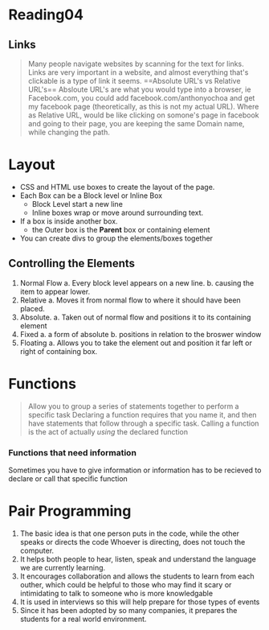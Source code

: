# Reading04	
## Links
> Many people navigate websites by scanning for the text for links. 
Links are very important in a website, and almost everything that's clickable
is a type of link it seems. 
==Absolute URL's vs Relative URL's==
Absloute URL's are what you would type into a browser, ie Facebook.com, you 
could add facebook.com/anthonyochoa and get my facebook page (theoretically, as
this is not my actual URL). Where as Relative URL, would be like clicking on 
somone's page in facebook and going to their page, you are keeping the same
Domain name, while changing the path. 

# Layout 
* CSS and HTML use boxes to create the layout of the page. 
* Each Box can be a Block level or Inline Box
	* Block Level start a new line
	* Inline boxes wrap or move around surrounding text. 
* If a box is inside another box. 
	* the Outer box is the **Parent** box or containing element
* You can create divs to group the elements/boxes together
## Controlling the Elements 
1. Normal Flow 
	a. Every block level appears on a new line. 
	b. causing the item to appear lower. 
2. Relative 
	a. Moves it from normal flow to where it should have been placed.
3. Absolute. 
	a. Taken out of normal flow and positions it to its containing element
4. Fixed 
	a. a form of absolute
	b. positions in relation to the broswer window
5. Floating
	a. Allows you to take the element out and position it far left or right of containing box. 

# Functions
> Allow you to group a series of statements together to perform a specific task
Declaring a function requires that you name it, and then have statements that 
follow through a specific task. 
Calling a function is the act of actually *using* the declared function 
### Functions that need information 
Sometimes you have to give information or information has to be recieved to 
declare or call that specific function 

# Pair Programming 
1. The basic idea is that one person puts in the code, while the other speaks or directs the code
Whoever is directing, does not touch the computer. 
1. It helps both people to hear, listen, speak and understand the language we are
currently learning. 
1. It encourages collaboration and allows the students to learn from each outher,
which could be helpful to those who may find it scary or intimidating to talk
to someone who is more knowledgable 
1. It is used in interviews so this will help prepare for those types of events
1. Since it has been adopted by so many companies, it prepares the students 
for a real world environment. 
